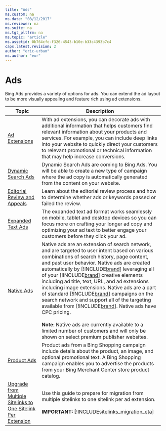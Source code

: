 ```yaml
---
title: "Ads"
ms.custom: na
ms.date: "08/12/2017"
ms.reviewer: na
ms.suite: na
ms.tgt_pltfrm: na
ms.topic: "article"
ms.assetid: 0b764cfc-f326-4543-b10e-b33c4393b7c4
caps.latest.revision: 2
author: "eric-urban"
ms.author: "eur"
---
```

# Ads
Bing Ads provides a variety of options for ads. You can extend the ad layout to be more visually appealing and feature rich using ad extensions.

|Topic|Description|
|---------|---------|
|[Ad Extensions](../../concepts/guides/ad-extensions.md)|With ad extensions, you can decorate ads with additional information that helps customers find relevant information about your products and services. For example, you can include deep links into your website to quickly direct your customers to relevant promotional or technical information that may help increase conversions.|
|[Dynamic Search Ads](../../concepts/guides/dynamic-search-ads.md)|Dynamic Search Ads are coming to Bing Ads. You will be able to create a new type of campaign where the ad copy is automatically generated from the content on your website.|
|[Editorial Review and Appeals](../../concepts/guides/editorial-review-and-appeals.md)|Learn about the editorial review process and how to determine whether ads or keywords passed or failed the review.|
|[Expanded Text Ads](../../concepts/guides/expanded-text-ads.md)|The expanded text ad format works seamlessly on mobile, tablet and desktop devices so you can focus more on crafting your longer ad copy and optimizing your ad text to better engage your customers before they click your ad.|
|[Native Ads](../../concepts/guides/native-ads.md)|Native ads are an extension of search network, and are targeted to user intent based on various combinations of search history, page content, and past user behavior. Native ads are created automatically by [!INCLUDE[brand](../../concepts/includes/brand.md)] leveraging all of your [!INCLUDE[brand](../../concepts/includes/brand.md)] creative elements including ad title, text, URL, and ad extensions including image extensions. Native ads are a part of standard [!INCLUDE[brand](../../concepts/includes/brand.md)] campaigns on the search network and support all of the targeting available from [!INCLUDE[brand](../../concepts/includes/brand.md)]. Native ads have CPC pricing.<br/><br/>**Note**: Native ads are currently available to a limited number of customers and will only be shown on select premium publisher websites.|
|[Product Ads](../../concepts/guides/product-ads.md)| Product ads from a Bing Shopping campaign include details about the product, an image, and optional promotional text. A Bing Shopping campaign enables you to advertise the products from your Bing Merchant Center store product catalog.|
|[Upgrade from Multiple Sitelinks to One Sitelink Per Extension](../../concepts/guides/upgrade-from-multiple-sitelinks-to-one-sitelink-per-extension.md)|Use this guide to prepare for migration from multiple sitelinks to one sitelink per ad extension.<br/><br/>**IMPORTANT:** [!INCLUDE[sitelinks_migration_eta](../../concepts/includes/sitelinks_migration_eta.md)]|


